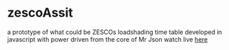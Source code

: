 # zescoAssit
 
 a prototype of what could be ZESCOs loadshading time table
 developed in javascript with power driven from the core of Mr Json 
 watch live [here](https://dalliso-banda.github.io/ZescoAssist/)
